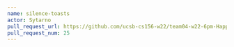 ```yaml
---
name: silence-toasts
actor: Sytarno
pull_request_url: https://github.com/ucsb-cs156-w22/team04-w22-6pm-HappyCows/pull/25
pull_request_num: 25
---
```

